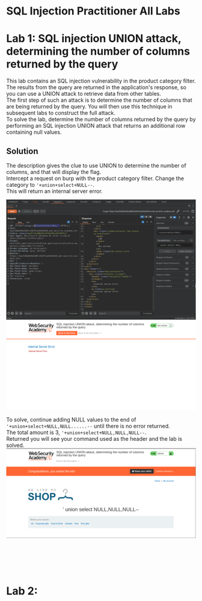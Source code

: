 # SQL Injection Practitioner All Labs

# Lab 1: SQL injection UNION attack, determining the number of columns returned by the query
This lab contains an SQL injection vulnerability in the product category filter. <br>
The results from the query are returned in the application's response, so you can use a UNION attack to retrieve data from other tables. <br>
The first step of such an attack is to determine the number of columns that are being returned by the query. You will then use this technique in subsequent labs to construct the full attack. <br>
To solve the lab, determine the number of columns returned by the query by performing an SQL injection UNION attack that returns an additional row containing null values. <br>

## Solution
The description gives the clue to use UNION to determine the number of columns, and that will display the flag. <br>
Intercept a request on burp with the product category filter. Change the category to `'+union+select+NULL--`. <br>
This will return an internal server error.

![request](./Lab1/request.PNG) <br>
![error](./Lab1/error.PNG) <br>

To solve, continue adding NULL values to the end of `'+union+select+NULL,NULL......--` until there is no error returned. <br>
The total amount is 3, `'+union+select+NULL,NULL,NULL--`. <br>
Returned you will see your command used as the header and the lab is solved. <br>
![solved](./Lab1/solved.PNG) <br>

<br />
<br />
<br />
<br />

# Lab 2:


